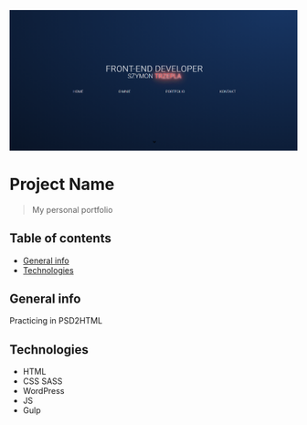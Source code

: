 ![AwwPlanty Header](screenshot.png)
# Project Name
> My personal portfolio 

## Table of contents
* [General info](#general-info)
* [Technologies](#technologies)



## General info
Practicing in PSD2HTML 

## Technologies
* HTML
* CSS SASS
* WordPress
* JS
* Gulp

